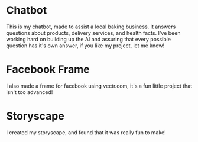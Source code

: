 # Chatbot
This is my chatbot, made to assist a local baking business.
It answers questions about products, delivery services, and health facts.
I've been working hard on building up the AI and assuring that every possible question has it's own answer, if you like my project, let me know!
# Facebook Frame
I also made a frame for facebook using vectr.com, it's a fun little project that isn't too advanced!
# Storyscape
I created my storyscape, and found that it was really fun to make!
